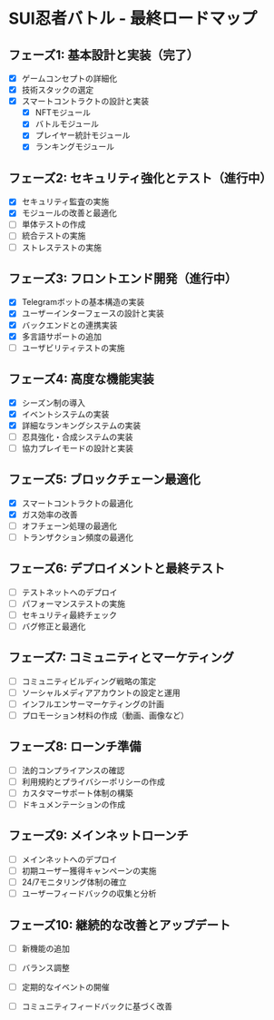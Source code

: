 # SUI忍者バトル - 最終ロードマップ

## フェーズ1: 基本設計と実装（完了）
- [x] ゲームコンセプトの詳細化
- [x] 技術スタックの選定
- [x] スマートコントラクトの設計と実装
  - [x] NFTモジュール
  - [x] バトルモジュール
  - [x] プレイヤー統計モジュール
  - [x] ランキングモジュール

## フェーズ2: セキュリティ強化とテスト（進行中）
- [x] セキュリティ監査の実施
- [x] モジュールの改善と最適化
- [ ] 単体テストの作成
- [ ] 統合テストの実施
- [ ] ストレステストの実施

## フェーズ3: フロントエンド開発（進行中）
- [x] Telegramボットの基本構造の実装
- [x] ユーザーインターフェースの設計と実装
- [x] バックエンドとの連携実装
- [x] 多言語サポートの追加
- [ ] ユーザビリティテストの実施

## フェーズ4: 高度な機能実装
- [x] シーズン制の導入
- [x] イベントシステムの実装
- [x] 詳細なランキングシステムの実装
- [ ] 忍具強化・合成システムの実装
- [ ] 協力プレイモードの設計と実装

## フェーズ5: ブロックチェーン最適化
- [x] スマートコントラクトの最適化
- [x] ガス効率の改善
- [ ] オフチェーン処理の最適化
- [ ] トランザクション頻度の最適化

## フェーズ6: デプロイメントと最終テスト
- [ ] テストネットへのデプロイ
- [ ] パフォーマンステストの実施
- [ ] セキュリティ最終チェック
- [ ] バグ修正と最適化

## フェーズ7: コミュニティとマーケティング
- [ ] コミュニティビルディング戦略の策定
- [ ] ソーシャルメディアアカウントの設定と運用
- [ ] インフルエンサーマーケティングの計画
- [ ] プロモーション材料の作成（動画、画像など）

## フェーズ8: ローンチ準備
- [ ] 法的コンプライアンスの確認
- [ ] 利用規約とプライバシーポリシーの作成
- [ ] カスタマーサポート体制の構築
- [ ] ドキュメンテーションの作成

## フェーズ9: メインネットローンチ
- [ ] メインネットへのデプロイ
- [ ] 初期ユーザー獲得キャンペーンの実施
- [ ] 24/7モニタリング体制の確立
- [ ] ユーザーフィードバックの収集と分析

## フェーズ10: 継続的な改善とアップデート
- [ ] 新機能の追加
- [ ] バランス調整
- [ ] 定期的なイベントの開催
- [ ] コミュニティフィードバックに基づく改善

